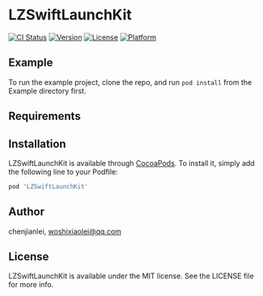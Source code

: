 # LZSwiftLaunchKit

[![CI Status](https://img.shields.io/travis/chenjianlei/LZSwiftLaunchKit.svg?style=flat)](https://travis-ci.org/chenjianlei/LZSwiftLaunchKit)
[![Version](https://img.shields.io/cocoapods/v/LZSwiftLaunchKit.svg?style=flat)](https://cocoapods.org/pods/LZSwiftLaunchKit)
[![License](https://img.shields.io/cocoapods/l/LZSwiftLaunchKit.svg?style=flat)](https://cocoapods.org/pods/LZSwiftLaunchKit)
[![Platform](https://img.shields.io/cocoapods/p/LZSwiftLaunchKit.svg?style=flat)](https://cocoapods.org/pods/LZSwiftLaunchKit)

## Example

To run the example project, clone the repo, and run `pod install` from the Example directory first.

## Requirements

## Installation

LZSwiftLaunchKit is available through [CocoaPods](https://cocoapods.org). To install
it, simply add the following line to your Podfile:

```ruby
pod 'LZSwiftLaunchKit'
```

## Author

chenjianlei, woshixiaolei@qq.com

## License

LZSwiftLaunchKit is available under the MIT license. See the LICENSE file for more info.
